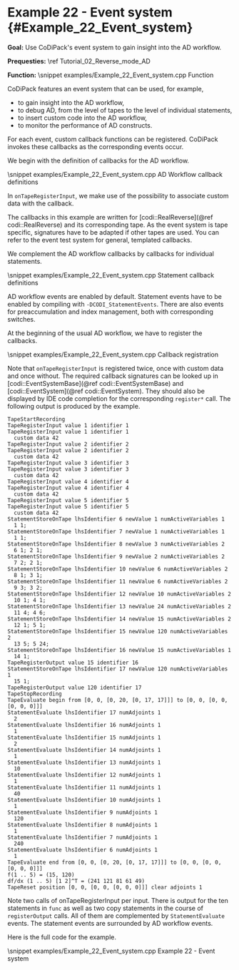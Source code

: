 Example 22 - Event system {#Example_22_Event_system}
=======

**Goal:** Use CoDiPack's event system to gain insight into the AD workflow.

**Prequesties:** \ref Tutorial_02_Reverse_mode_AD

**Function:**
\snippet examples/Example_22_Event_system.cpp Function

CoDiPack features an event system that can be used, for example,
- to gain insight into the AD workflow,
- to debug AD, from the level of tapes to the level of individual statements,
- to insert custom code into the AD workflow,
- to monitor the performance of AD constructs.

For each event, custom callback functions can be registered. CoDiPack invokes these callbacks as the corresponding
events occur.

We begin with the definition of callbacks for the AD workflow.

\snippet examples/Example_22_Event_system.cpp AD Workflow callback definitions

In `onTapeRegisterInput`, we make use of the possibility to associate custom data with the callback.

The callbacks in this example are written for [codi::RealReverse](@ref codi::RealReverse) and its corresponding tape.
As the event system is tape specific, signatures have to be adapted if other tapes are used. You can refer to the event
test system for general, templated callbacks.

We complement the AD workflow callbacks by callbacks for individual statements.

\snippet examples/Example_22_Event_system.cpp Statement callback definitions

AD workflow events are enabled by default. Statement events have to be enabled by compiling with
`-DCODI_StatementEvents`. There are also events for preaccumulation and index management, both with corresponding
switches.

At the beginning of the usual AD workflow, we have to register the callbacks.

\snippet examples/Example_22_Event_system.cpp Callback registration

Note that `onTapeRegisterInput` is registered twice, once with custom data and once without.
The required callback signatures can be looked up in [codi::EventSystemBase](@ref codi::EventSystemBase) and
[codi::EventSystem](@ref codi::EventSystem).
They should also be displayed by IDE code completion for the corresponding `register*` call.
The following output is produced by the example.

~~~~{.txt}
TapeStartRecording
TapeRegisterInput value 1 identifier 1
TapeRegisterInput value 1 identifier 1
  custom data 42
TapeRegisterInput value 2 identifier 2
TapeRegisterInput value 2 identifier 2
  custom data 42
TapeRegisterInput value 3 identifier 3
TapeRegisterInput value 3 identifier 3
  custom data 42
TapeRegisterInput value 4 identifier 4
TapeRegisterInput value 4 identifier 4
  custom data 42
TapeRegisterInput value 5 identifier 5
TapeRegisterInput value 5 identifier 5
  custom data 42
StatementStoreOnTape lhsIdentifier 6 newValue 1 numActiveVariables 1
  1 1;
StatementStoreOnTape lhsIdentifier 7 newValue 1 numActiveVariables 1
  1 1;
StatementStoreOnTape lhsIdentifier 8 newValue 3 numActiveVariables 2
  6 1; 2 1;
StatementStoreOnTape lhsIdentifier 9 newValue 2 numActiveVariables 2
  7 2; 2 1;
StatementStoreOnTape lhsIdentifier 10 newValue 6 numActiveVariables 2
  8 1; 3 1;
StatementStoreOnTape lhsIdentifier 11 newValue 6 numActiveVariables 2
  9 3; 3 2;
StatementStoreOnTape lhsIdentifier 12 newValue 10 numActiveVariables 2
  10 1; 4 1;
StatementStoreOnTape lhsIdentifier 13 newValue 24 numActiveVariables 2
  11 4; 4 6;
StatementStoreOnTape lhsIdentifier 14 newValue 15 numActiveVariables 2
  12 1; 5 1;
StatementStoreOnTape lhsIdentifier 15 newValue 120 numActiveVariables 2
  13 5; 5 24;
StatementStoreOnTape lhsIdentifier 16 newValue 15 numActiveVariables 1
  14 1;
TapeRegisterOutput value 15 identifier 16
StatementStoreOnTape lhsIdentifier 17 newValue 120 numActiveVariables 1
  15 1;
TapeRegisterOutput value 120 identifier 17
TapeStopRecording
TapeEvaluate begin from [0, 0, [0, 20, [0, 17, 17]]] to [0, 0, [0, 0, [0, 0, 0]]]
StatementEvaluate lhsIdentifier 17 numAdjoints 1
  2
StatementEvaluate lhsIdentifier 16 numAdjoints 1
  1
StatementEvaluate lhsIdentifier 15 numAdjoints 1
  2
StatementEvaluate lhsIdentifier 14 numAdjoints 1
  1
StatementEvaluate lhsIdentifier 13 numAdjoints 1
  10
StatementEvaluate lhsIdentifier 12 numAdjoints 1
  1
StatementEvaluate lhsIdentifier 11 numAdjoints 1
  40
StatementEvaluate lhsIdentifier 10 numAdjoints 1
  1
StatementEvaluate lhsIdentifier 9 numAdjoints 1
  120
StatementEvaluate lhsIdentifier 8 numAdjoints 1
  1
StatementEvaluate lhsIdentifier 7 numAdjoints 1
  240
StatementEvaluate lhsIdentifier 6 numAdjoints 1
  1
TapeEvaluate end from [0, 0, [0, 20, [0, 17, 17]]] to [0, 0, [0, 0, [0, 0, 0]]]
f(1 .. 5) = (15, 120)
df/dx (1 .. 5) [1 2]^T = (241 121 81 61 49)
TapeReset position [0, 0, [0, 0, [0, 0, 0]]] clear adjoints 1
~~~~

Note two calls of onTapeRegisterInput per input. There is output for the ten statements in `func` as well as two copy
statements in the course of `registerOutput` calls. All of them are complemented by `StatementEvaluate` events. The
statement events are surrounded by AD workflow events.

Here is the full code for the example.

\snippet examples/Example_22_Event_system.cpp Example 22 - Event system

